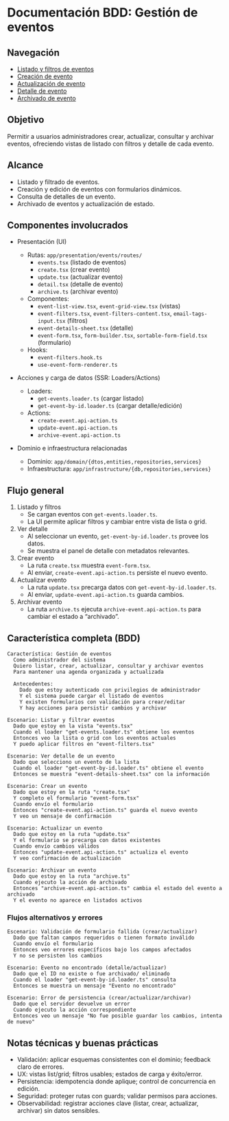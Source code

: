 # Documentación BDD: Gestión de eventos

## Navegación
- [Listado y filtros de eventos](./events-list.md)
- [Creación de evento](./create-event.md)
- [Actualización de evento](./update-event.md)
- [Detalle de evento](./event-detail.md)
- [Archivado de evento](./archive-event.md)

## Objetivo
Permitir a usuarios administradores crear, actualizar, consultar y archivar eventos, ofreciendo vistas de listado con filtros y detalle de cada evento.

## Alcance
- Listado y filtrado de eventos.
- Creación y edición de eventos con formularios dinámicos.
- Consulta de detalles de un evento.
- Archivado de eventos y actualización de estado.

## Componentes involucrados

- Presentación (UI)
  - Rutas: `app/presentation/events/routes/`
    - `events.tsx` (listado de eventos)
    - `create.tsx` (crear evento)
    - `update.tsx` (actualizar evento)
    - `detail.tsx` (detalle de evento)
    - `archive.ts` (archivar evento)
  - Componentes:
    - `event-list-view.tsx`, `event-grid-view.tsx` (vistas)
    - `event-filters.tsx`, `event-filters-content.tsx`, `email-tags-input.tsx` (filtros)
    - `event-details-sheet.tsx` (detalle)
    - `event-form.tsx`, `form-builder.tsx`, `sortable-form-field.tsx` (formulario)
  - Hooks:
    - `event-filters.hook.ts`
    - `use-event-form-renderer.ts`

- Acciones y carga de datos (SSR: Loaders/Actions)
  - Loaders:
    - `get-events.loader.ts` (cargar listado)
    - `get-event-by-id.loader.ts` (cargar detalle/edición)
  - Actions:
    - `create-event.api-action.ts`
    - `update-event.api-action.ts`
    - `archive-event.api-action.ts`

- Dominio e infraestructura relacionadas
  - Dominio: `app/domain/{dtos,entities,repositories,services}`
  - Infraestructura: `app/infrastructure/{db,repositories,services}`

## Flujo general

1. Listado y filtros
   - Se cargan eventos con `get-events.loader.ts`.
   - La UI permite aplicar filtros y cambiar entre vista de lista o grid.
2. Ver detalle
   - Al seleccionar un evento, `get-event-by-id.loader.ts` provee los datos.
   - Se muestra el panel de detalle con metadatos relevantes.
3. Crear evento
   - La ruta `create.tsx` muestra `event-form.tsx`.
   - Al enviar, `create-event.api-action.ts` persiste el nuevo evento.
4. Actualizar evento
   - La ruta `update.tsx` precarga datos con `get-event-by-id.loader.ts`.
   - Al enviar, `update-event.api-action.ts` guarda cambios.
5. Archivar evento
   - La ruta `archive.ts` ejecuta `archive-event.api-action.ts` para cambiar el estado a “archivado”.

## Característica completa (BDD)

```gherkin
Característica: Gestión de eventos
  Como administrador del sistema
  Quiero listar, crear, actualizar, consultar y archivar eventos
  Para mantener una agenda organizada y actualizada

  Antecedentes:
    Dado que estoy autenticado con privilegios de administrador
    Y el sistema puede cargar el listado de eventos
    Y existen formularios con validación para crear/editar
    Y hay acciones para persistir cambios y archivar

Escenario: Listar y filtrar eventos
  Dado que estoy en la vista "events.tsx"
  Cuando el loader "get-events.loader.ts" obtiene los eventos
  Entonces veo la lista o grid con los eventos actuales
  Y puedo aplicar filtros en "event-filters.tsx"

Escenario: Ver detalle de un evento
  Dado que selecciono un evento de la lista
  Cuando el loader "get-event-by-id.loader.ts" obtiene el evento
  Entonces se muestra "event-details-sheet.tsx" con la información

Escenario: Crear un evento
  Dado que estoy en la ruta "create.tsx"
  Y completo el formulario "event-form.tsx"
  Cuando envío el formulario
  Entonces "create-event.api-action.ts" guarda el nuevo evento
  Y veo un mensaje de confirmación

Escenario: Actualizar un evento
  Dado que estoy en la ruta "update.tsx"
  Y el formulario se precarga con datos existentes
  Cuando envío cambios válidos
  Entonces "update-event.api-action.ts" actualiza el evento
  Y veo confirmación de actualización

Escenario: Archivar un evento
  Dado que estoy en la ruta "archive.ts"
  Cuando ejecuto la acción de archivado
  Entonces "archive-event.api-action.ts" cambia el estado del evento a archivado
  Y el evento no aparece en listados activos
```

### Flujos alternativos y errores

```gherkin
Escenario: Validación de formulario fallida (crear/actualizar)
  Dado que faltan campos requeridos o tienen formato inválido
  Cuando envío el formulario
  Entonces veo errores específicos bajo los campos afectados
  Y no se persisten los cambios

Escenario: Evento no encontrado (detalle/actualizar)
  Dado que el ID no existe o fue archivado/ eliminado
  Cuando el loader "get-event-by-id.loader.ts" consulta
  Entonces se muestra un mensaje "Evento no encontrado"

Escenario: Error de persistencia (crear/actualizar/archivar)
  Dado que el servidor devuelve un error
  Cuando ejecuto la acción correspondiente
  Entonces veo un mensaje "No fue posible guardar los cambios, intenta de nuevo"
```

## Notas técnicas y buenas prácticas
- Validación: aplicar esquemas consistentes con el dominio; feedback claro de errores.
- UX: vistas list/grid; filtros usables; estados de carga y éxito/error.
- Persistencia: idempotencia donde aplique; control de concurrencia en edición.
- Seguridad: proteger rutas con guards; validar permisos para acciones.
- Observabilidad: registrar acciones clave (listar, crear, actualizar, archivar) sin datos sensibles.
